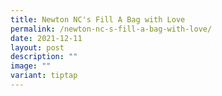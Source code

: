 ```yaml
---
title: Newton NC's Fill A Bag with Love
permalink: /newton-nc-s-fill-a-bag-with-love/
date: 2021-12-11
layout: post
description: ""
image: ""
variant: tiptap
---
```

